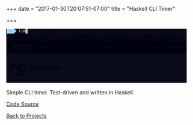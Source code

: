 +++
date = "2017-01-30T20:07:51-07:00"
title = "Haskell CLI Timer"

+++

![timer](/img/projects/timer.gif)

Simple CLI timer. Test-driven and written in Haskell.

[Code Source](https://github.com/berto/terminal-countdown-timer)

[Back to Projects](/projects)
